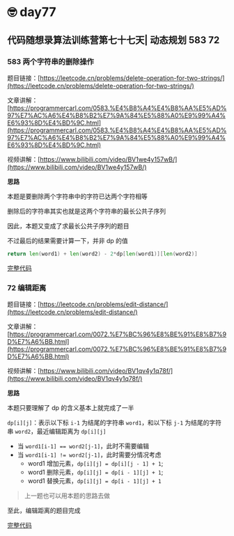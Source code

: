 # 🤓 day77

## 代码随想录算法训练营第七十七天| 动态规划 583 72

### 583 两个字符串的删除操作

题目链接：[https://leetcode.cn/problems/delete-operation-for-two-strings/](https://leetcode.cn/problems/delete-operation-for-two-strings/)

文章讲解：[https://programmercarl.com/0583.%E4%B8%A4%E4%B8%AA%E5%AD%97%E7%AC%A6%E4%B8%B2%E7%9A%84%E5%88%A0%E9%99%A4%E6%93%8D%E4%BD%9C.html](https://programmercarl.com/0583.%E4%B8%A4%E4%B8%AA%E5%AD%97%E7%AC%A6%E4%B8%B2%E7%9A%84%E5%88%A0%E9%99%A4%E6%93%8D%E4%BD%9C.html)

视频讲解：[https://www.bilibili.com/video/BV1we4y157wB/](https://www.bilibili.com/video/BV1we4y157wB/)

**思路**

本题是要删除两个字符串中的字符已达两个字符相等

删除后的字符串其实也就是这两个字符串的最长公共子序列

因此，本题又变成了求最长公共子序列的题目

不过最后的结果需要计算一下，并非 dp 的值

```go
return len(word1) + len(word2) - 2*dp[len(word1)][len(word2)]
```

[完整代码](https://github.com/hd2yao/leetcode/tree/master/training/day77/0583\_delete\_operation\_for\_two\_strings.go)

### 72 编辑距离

题目链接：[https://leetcode.cn/problems/edit-distance/](https://leetcode.cn/problems/edit-distance/)

文章讲解：[https://programmercarl.com/0072.%E7%BC%96%E8%BE%91%E8%B7%9D%E7%A6%BB.html](https://programmercarl.com/0072.%E7%BC%96%E8%BE%91%E8%B7%9D%E7%A6%BB.html)

视频讲解：[https://www.bilibili.com/video/BV1qv4y1q78f/](https://www.bilibili.com/video/BV1qv4y1q78f/)

**思路**

本题只要理解了 dp 的含义基本上就完成了一半

`dp[i][j]`：表示以下标 `i-1` 为结尾的字符串 `word1`，和以下标 `j-1` 为结尾的字符串 `word2`，最近编辑距离为 `dp[i][j]`

* 当 `word1[i-1] == word2[j-1]`，此时不需要编辑
* 当 `word1[i-1] != word2[j-1]`，此时需要分情况考虑
  * word1 增加元素，`dp[i][j] = dp[i][j - 1] + 1`;
  * word1 删除元素，`dp[i][j] = dp[i - 1][j] + 1`;
  * word1 替换元素，`dp[i][j] = dp[i - 1][j] + 1`

> 上一题也可以用本题的思路去做

至此，编辑距离的题目完成

[完整代码](https://github.com/hd2yao/leetcode/tree/master/training/day77/0072\_edit\_distance.go)
